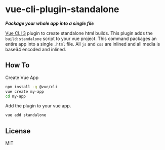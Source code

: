 # vue-cli-plugin-standalone

___Package your whole app into a single file___

[Vue CLI 3](https://github.com/vuejs/vue-cli) plugin to create standalone html builds. This plugin adds the `build:standalone` script to your vue project. This command packages an entire app into a single `.html` file. All `js` and `css` are inlined and all media is base64 encoded and inlined.

## How To
Create Vue App

```bash
npm install -g @vue/cli
vue create my-app
cd my-app
```

Add the plugin to your vue app.

```bash
vue add standalone
```

## License
MIT